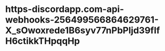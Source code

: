 # https-discordapp.com-api-webhooks-256499566864629761-X_sOwoxrede1B6syv77nPbPljd39fIfH6ctikkTHpqqHp